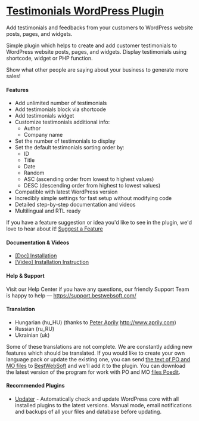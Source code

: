 <a href="https://bestwebsoft.com/products/wordpress/plugins/testimonials/" target=_blank>Testimonials WordPress Plugin</a>
========================

Add testimonials and feedbacks from your customers to WordPress website posts, pages, and widgets.

<p>Simple plugin which helps to create and add customer testimonials to WordPress website posts, pages, and widgets. Display testimonials using shortcode, widget or PHP function.</p>

<p>Show what other people are saying about your business to generate more sales!</p>


<div class='video'></div>


<h4>Features</h4>

<ul>
<li>Add unlimited number of testimonials</li>
<li>Add testimonials block via shortcode</li>
<li>Add testimonials widget</li>
<li>Customize testimonials additional info:

<ul>
<li>Author</li>
<li>Company name</li>
</ul></li>
<li>Set the number of testimonials to display</li>
<li>Set the default testimonials sorting order by:

<ul>
<li>ID</li>
<li>Title</li>
<li>Date</li>
<li>Random</li>
<li>ASC (ascending order from lowest to highest values)</li>
<li>DESC (descending order from highest to lowest values)</li>
</ul></li>
<li>Compatible with latest WordPress version</li>
<li>Incredibly simple settings for fast setup without modifying code</li>
<li>Detailed step-by-step documentation and videos</li>
<li>Multilingual and RTL ready</li>
</ul>

<p>If you have a feature suggestion or idea you'd like to see in the plugin, we'd love to hear about it! <a href="https://support.bestwebsoft.com/hc/en-us/requests/new">Suggest a Feature</a></p>

<h4>Documentation &#38; Videos</h4>

<ul>
<li><a href="https://docs.google.com/document/d/1-hvn6WRvWnOqj5v5pLUk7Awyu87lq5B_dO-Tv-MC9JQ/">[Doc] Installation</a></li>
<li><a href="https://www.youtube.com/watch?v=YMPuEmLELfk">[Video] Installation Instruction</a></li>
</ul>

<h4>Help &#38; Support</h4>

<p>Visit our Help Center if you have any questions, our friendly Support Team is happy to help &#8212; <a href="https://support.bestwebsoft.com/">https://support.bestwebsoft.com/</a></p>

<h4>Translation</h4>

<ul>
<li>Hungarian (hu_HU) (thanks to <a href="mailto:solarside09@gmail.com">Peter Aprily</a> <a href="http://www.aprily.com" rel="nofollow">http://www.aprily.com</a>)</li>
<li>Russian (ru_RU)</li>
<li>Ukrainian (uk)</li>
</ul>

<p>Some of these translations are not complete. We are constantly adding new features which should be translated. If you would like to create your own language pack or update the existing one, you can send <a href="https://codex.wordpress.org/Translating_WordPress">the text of PO and MO files</a> to <a href="https://support.bestwebsoft.com/hc/en-us/requests/new">BestWebSoft</a> and we'll add it to the plugin. You can download the latest version of the program for work with PO and MO <a href="https://www.poedit.net/download.php">files Poedit</a>.</p>

<h4>Recommended Plugins</h4>

<ul>
<li><a href="https://bestwebsoft.com/products/wordpress/plugins/updater/?k=91123f9d92aeccd5ae253904a08c8c24">Updater</a> - Automatically check and update WordPress core with all installed plugins to the latest versions. Manual mode, email notifications and backups of all your files and database before updating.</li>
</ul>